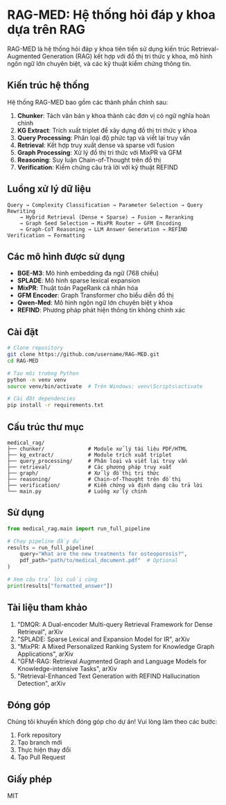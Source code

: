 # RAG-MED: Hệ thống hỏi đáp y khoa dựa trên RAG

RAG-MED là hệ thống hỏi đáp y khoa tiên tiến sử dụng kiến trúc Retrieval-Augmented Generation (RAG) kết hợp với đồ thị tri thức y khoa, mô hình ngôn ngữ lớn chuyên biệt, và các kỹ thuật kiểm chứng thông tin.

## Kiến trúc hệ thống

Hệ thống RAG-MED bao gồm các thành phần chính sau:

1. **Chunker**: Tách văn bản y khoa thành các đơn vị có ngữ nghĩa hoàn chỉnh
2. **KG Extract**: Trích xuất triplet để xây dựng đồ thị tri thức y khoa
3. **Query Processing**: Phân loại độ phức tạp và viết lại truy vấn
4. **Retrieval**: Kết hợp truy xuất dense và sparse với fusion
5. **Graph Processing**: Xử lý đồ thị tri thức với MixPR và GFM
6. **Reasoning**: Suy luận Chain-of-Thought trên đồ thị
7. **Verification**: Kiểm chứng câu trả lời với kỹ thuật REFIND

## Luồng xử lý dữ liệu

```
Query → Complexity Classification → Parameter Selection → Query Rewriting 
    → Hybrid Retrieval (Dense + Sparse) → Fusion → Reranking
    → Graph Seed Selection → MixPR Router → GFM Encoding
    → Graph-CoT Reasoning → LLM Answer Generation → REFIND Verification → Formatting
```

## Các mô hình được sử dụng

- **BGE-M3**: Mô hình embedding đa ngữ (768 chiều)
- **SPLADE**: Mô hình sparse lexical expansion
- **MixPR**: Thuật toán PageRank cá nhân hóa
- **GFM Encoder**: Graph Transformer cho biểu diễn đồ thị
- **Qwen-Med**: Mô hình ngôn ngữ lớn chuyên biệt y khoa
- **REFIND**: Phương pháp phát hiện thông tin không chính xác

## Cài đặt

```bash
# Clone repository
git clone https://github.com/username/RAG-MED.git
cd RAG-MED

# Tạo môi trường Python
python -m venv venv
source venv/bin/activate  # Trên Windows: venv\Scripts\activate

# Cài đặt dependencies
pip install -r requirements.txt
```

## Cấu trúc thư mục

```
medical_rag/
├── chunker/              # Module xử lý tài liệu PDF/HTML
├── kg_extract/           # Module trích xuất triplet
├── query_processing/     # Phân loại và viết lại truy vấn
├── retrieval/            # Các phương pháp truy xuất
├── graph/                # Xử lý đồ thị tri thức
├── reasoning/            # Chain-of-Thought trên đồ thị
├── verification/         # Kiểm chứng và định dạng câu trả lời
└── main.py               # Luồng xử lý chính
```

## Sử dụng

```python
from medical_rag.main import run_full_pipeline

# Chạy pipeline đầy đủ
results = run_full_pipeline(
    query="What are the new treatments for osteoporosis?",
    pdf_path="path/to/medical_document.pdf"  # Optional
)

# Xem câu trả lời cuối cùng
print(results["formatted_answer"])
```

## Tài liệu tham khảo

1. "DMQR: A Dual-encoder Multi-query Retrieval Framework for Dense Retrieval", arXiv
2. "SPLADE: Sparse Lexical and Expansion Model for IR", arXiv
3. "MixPR: A Mixed Personalized Ranking System for Knowledge Graph Applications", arXiv
4. "GFM-RAG: Retrieval Augmented Graph and Language Models for Knowledge-intensive Tasks", arXiv
5. "Retrieval-Enhanced Text Generation with REFIND Hallucination Detection", arXiv

## Đóng góp

Chúng tôi khuyến khích đóng góp cho dự án! Vui lòng làm theo các bước:

1. Fork repository
2. Tạo branch mới
3. Thực hiện thay đổi
4. Tạo Pull Request

## Giấy phép

MIT 